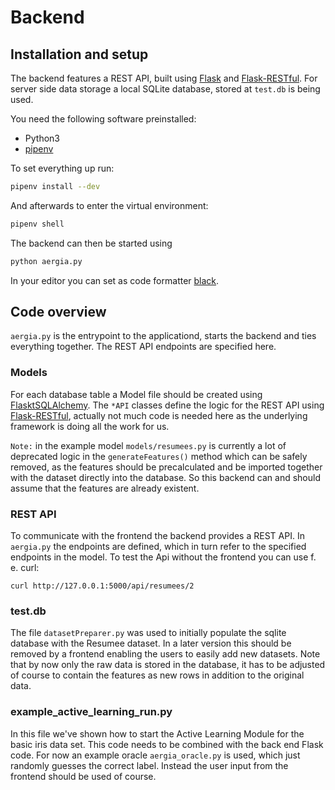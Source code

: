 # Backend
## Installation and setup
The backend features a REST API, built using [Flask](https://flask.palletsprojects.com/) and [Flask-RESTful](https://flask-restful.readthedocs.io/). 
For server side data storage a local SQLite database, stored at `test.db` is being used.

You need the following software preinstalled:

* Python3
* [pipenv](https://pipenv.pypa.io/en/latest/install/#installing-pipenv)

To set everything up run:

```bash
pipenv install --dev
```

And afterwards to enter the virtual environment:

```bash
pipenv shell
```

The backend can then be started using

```bash
python aergia.py
```

In your editor you can set as code formatter [black](https://github.com/psf/black).

## Code overview
`aergia.py` is the entrypoint to the applicationd, starts the backend and ties everything together.
The REST API endpoints are specified here.

### Models
For each database table a Model file should be created using [FlasktSQLAlchemy](https://flask-sqlalchemy.palletsprojects.com/).
The `*API` classes define the logic for the REST API using [Flask-RESTful](https://flask-restful.readthedocs.io/), actually not much code is needed here as the underlying framework is doing all the work for us.

`Note:` in the example model `models/resumees.py` is currently a lot of deprecated logic in the `generateFeatures()` method which can be safely removed, as the features should be precalculated and be imported together with the dataset directly into the database. 
So this backend can and should assume that the features are already existent.

### REST API
To communicate with the frontend the backend provides a REST API.
In `aergia.py` the endpoints are defined, which in turn refer to the specified endpoints in the model.
To test the Api without the frontend you can use f. e. curl:
```
curl http://127.0.0.1:5000/api/resumees/2
```

### test.db
The file `datasetPreparer.py` was used to initially populate the sqlite database with the Resumee dataset. 
In a later version this should be removed by a frontend enabling the users to easily add new datasets.
Note that by now only the raw data is stored in the database, it has to be adjusted of course to contain the features as new rows in addition to the original data.

### example_active_learning_run.py
In this file we've shown how to start the Active Learning Module for the basic iris data set.
This code needs to be combined with the back end Flask code.
For now an example oracle `aergia_oracle.py` is used, which just randomly guesses the correct label.
Instead the user input from the frontend should be used of course.